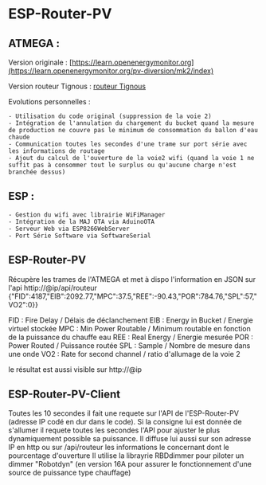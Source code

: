 # ESP-Router-PV
## ATMEGA :

Version originale : [https://learn.openenergymonitor.org](https://learn.openenergymonitor.org/pv-diversion/mk2/index)

Version routeur Tignous : [routeur Tignous](https://forum-photovoltaique.fr/viewtopic.php?f=110&t=40512&sid=59bafdce37acdfd6e16334a939181397)
	
Evolutions personnelles :

	- Utilisation du code original (suppression de la voie 2)
	- Intégration de l'annulation du chargement du bucket quand la mesure de production ne couvre pas le minimum de consommation du ballon d'eau chaude
	- Communication toutes les secondes d'une trame sur port série avec les informations de routage
	- Ajout du calcul de l'ouverture de la voie2 wifi (quand la voie 1 ne suffit pas à consommer tout le surplus ou qu'aucune charge n'est branchée dessus)
	
## ESP :

	- Gestion du wifi avec librairie WiFiManager
	- Intégration de la MAJ OTA via AduinoOTA
	- Serveur Web via ESP8266WebServer
	- Port Série Software via SoftwareSerial
	
##	ESP-Router-PV 
Récupère les trames de l'ATMEGA et met à dispo l'information en JSON sur l'api httip://@ip/api/routeur
{"FID":4187,"EIB":2092.77,"MPC":37.5,"REE":-90.43,"POR":784.76,"SPL":57,"VO2":0}}

FID : Fire Delay / Délais de déclanchement
EIB : Energy in Bucket / Energie virtuel stockée
MPC : Min Power Routable / Minimum routable en fonction de la puissance du chauffe eau
REE : Real Energy / Energie mesurée
POR : Power Routed / Puissance routée
SPL : Sample / Nombre de mesure dans une onde
VO2 : Rate for second channel / ratio d'allumage de la voie 2

le résultat est aussi visible sur http://@ip
	
## ESP-Router-PV-Client

Toutes les 10 secondes il fait une requete sur l'API de l'ESP-Router-PV (adresse IP codé en dur dans le code).
Si la consigne lui est donnée de s'allumer il requete toutes les secondes l'API pour ajuster le plus dynamiquement possible sa puissance.
Il diffuse lui aussi sur son adresse IP en http ou sur /api/routeur les informations le concernant dont le pourcentage d'ouverture
Il utilise la librayrie RBDdimmer pour piloter un dimmer "Robotdyn" (en version 16A pour assurer le fonctionnement d'une source de puissance type chauffage) 

